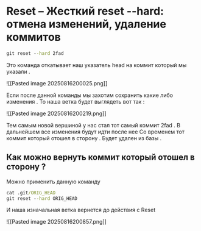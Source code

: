 # Reset – Жесткий reset --hard: отмена изменений, удаление коммитов

```cmd
git reset --hard 2fad
```

Это команда откатывает наш указатель head на коммит который мы указали .

![[Pasted image 20250816200025.png]]

Если после данной команды мы захотим сохранить какие  либо изменения . То наша ветка будет выглядеть вот так :

![[Pasted image 20250816200219.png]]

Тем самым новой вершиной у нас стал тот самый коммит 2fad . В дальнейшем все изменения будут идти после нее Со временем тот коммит который отошел в сторону . Будет удален из базы .

## Как можно вернуть коммит который отошел в сторону ?

Можно применить данную команду 

```cmd
cat .git/ORIG_HEAD
git reset --hard ORIG_HEAD
```

И наша изначальная ветка вернется до действия с Reset 

![[Pasted image 20250816200857.png]]